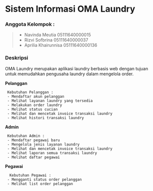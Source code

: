# Sistem Informasi OMA Laundry

### Anggota Kelompok :

> - Navinda Meutia 05111640000015
> - Rizvi Sofbrina 05111640000037
> - Aprilia Khairunnisa 05111640000136


### Deskripsi
OMA Laundry merupakan aplikasi laundry berbasis web dengan tujuan untuk memudahkan pengusaha laundry dalam mengelola order.

**Pelanggan**
```
 Kebutuhan Pelanggan :
 - Mendaftar akun pelanggan
 - Melihat layanan laundry yang tersedia
 - Melakukan order laundry
 - Melihat status cucian
 - Melihat dan mencetak invoice transaksi laundry
 - Melihat histori transaksi laundry
```
**Admin**
```
 Kebutuhan Admin :
 - Mendaftar pegawai baru
 - Mengelola jenis layanan laundry
 - Melihat dan mencetak invoice transaksi laundry
 - Melihat laporan semua transaksi laundry
 - Melihat daftar pegawai
```
**Pegawai**
``` 
  Kebutuhan Pegawai :
 - Mengganti status order pelanggan
 - Melihat list order pelanggan

```
